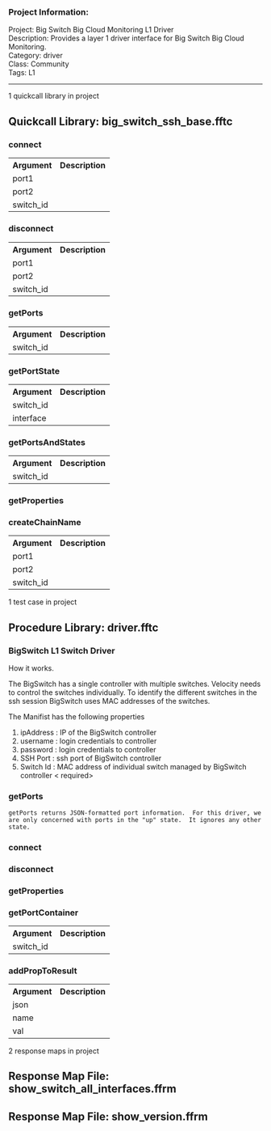 ### Project Information:
Project: Big Switch Big Cloud Monitoring L1 Driver  
Description: Provides a layer 1 driver interface for Big Switch Big Cloud Monitoring.  
Category: driver  
Class: Community  
Tags: L1  

 ----
1 quickcall library in project
## Quickcall Library: big_switch_ssh_base.fftc
### connect
<table><tr><th>Argument</th><th>Description</th></tr>
<tr><td>port1</td><tr></tr>
<tr><td>port2</td><tr></tr>
<tr><td>switch_id</td><tr></tr></table>

### disconnect
<table><tr><th>Argument</th><th>Description</th></tr>
<tr><td>port1</td><tr></tr>
<tr><td>port2</td><tr></tr>
<tr><td>switch_id</td><tr></tr></table>

### getPorts
<table><tr><th>Argument</th><th>Description</th></tr>
<tr><td>switch_id</td><tr></tr></table>

### getPortState
<table><tr><th>Argument</th><th>Description</th></tr>
<tr><td>switch_id</td><tr></tr>
<tr><td>interface</td><tr></tr></table>

### getPortsAndStates
<table><tr><th>Argument</th><th>Description</th></tr>
<tr><td>switch_id</td><tr></tr></table>

### getProperties
### createChainName
<table><tr><th>Argument</th><th>Description</th></tr>
<tr><td>port1</td><tr></tr>
<tr><td>port2</td><tr></tr>
<tr><td>switch_id</td><tr></tr></table>

1 test case in project
## Procedure Library: driver.fftc
### BigSwitch L1 Switch Driver
How it works.

The BigSwitch has a single controller with multiple switches.  Velocity needs to control the switches individually. To identify the different switches in the ssh session BigSwitch uses MAC addresses of the switches.

The Manifist has the following properties
1. ipAddress : IP of the BigSwitch controller <required>
2. username : login credentials to controller <required>
3. password : login credentials to controller <required>
4. SSH Port : ssh port of BigSwitch controller <optional>
5. Switch Id : MAC address of individual switch managed by BigSwitch controller < required>
### getPorts
```
getPorts returns JSON-formatted port information.  For this driver, we are only concerned with ports in the "up" state.  It ignores any other state.  
```

### connect
### disconnect
### getProperties
### getPortContainer
<table><tr><th>Argument</th><th>Description</th></tr>
<tr><td>switch_id</td><tr></tr></table>

### addPropToResult
<table><tr><th>Argument</th><th>Description</th></tr>
<tr><td>json</td><tr></tr>
<tr><td>name</td><tr></tr>
<tr><td>val</td><tr></tr></table>

2 response maps in project
## Response Map File: show_switch_all_interfaces.ffrm
## Response Map File: show_version.ffrm